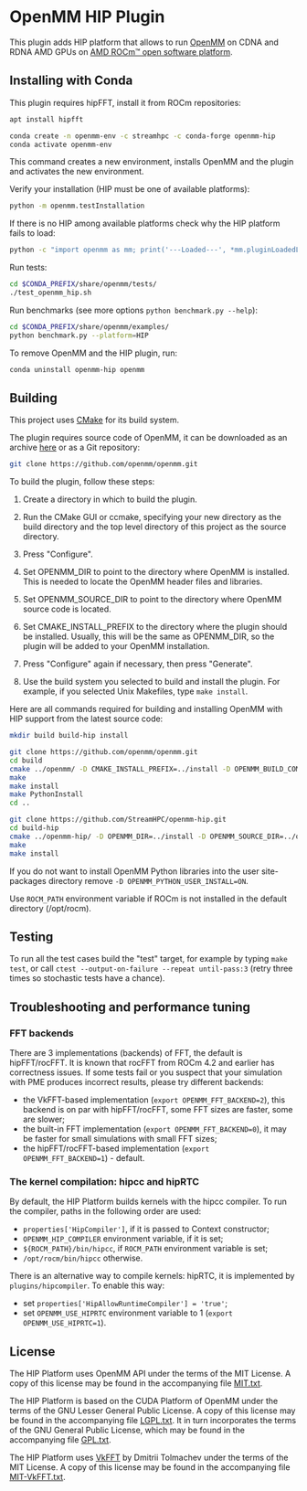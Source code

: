 # OpenMM HIP Plugin

This plugin adds HIP platform that allows to run [OpenMM](https://openmm.org) on CDNA and RDNA
AMD GPUs on [AMD ROCm™ open software platform](https://rocmdocs.amd.com).

## Installing with Conda

This plugin requires hipFFT, install it from ROCm repositories:

```sh
apt install hipfft
```

```sh
conda create -n openmm-env -c streamhpc -c conda-forge openmm-hip
conda activate openmm-env
```

This command creates a new environment, installs OpenMM and the plugin and activates the new
environment.

Verify your installation (HIP must be one of available platforms):

```sh
python -m openmm.testInstallation
```

If there is no HIP among available platforms check why the HIP platform fails to load:

```sh
python -c "import openmm as mm; print('---Loaded---', *mm.pluginLoadedLibNames, '---Failed---', *mm.Platform.getPluginLoadFailures(), sep='\n')"
```

Run tests:

```sh
cd $CONDA_PREFIX/share/openmm/tests/
./test_openmm_hip.sh
```

Run benchmarks (see more options `python benchmark.py --help`):

```sh
cd $CONDA_PREFIX/share/openmm/examples/
python benchmark.py --platform=HIP
```

To remove OpenMM and the HIP plugin, run:

```sh
conda uninstall openmm-hip openmm
```

## Building

This project uses [CMake](http://www.cmake.org) for its build system.

The plugin requires source code of OpenMM, it can be downloaded as an archive
[here](https://github.com/openmm/openmm/releases) or as a Git repository:

```sh
git clone https://github.com/openmm/openmm.git
```

To build the plugin, follow these steps:

1. Create a directory in which to build the plugin.

2. Run the CMake GUI or ccmake, specifying your new directory as the build directory and the top
level directory of this project as the source directory.

3. Press "Configure".

4. Set OPENMM_DIR to point to the directory where OpenMM is installed.  This is needed to locate
the OpenMM header files and libraries.

5. Set OPENMM_SOURCE_DIR to point to the directory where OpenMM source code is located.

6. Set CMAKE_INSTALL_PREFIX to the directory where the plugin should be installed.  Usually,
this will be the same as OPENMM_DIR, so the plugin will be added to your OpenMM installation.

7. Press "Configure" again if necessary, then press "Generate".

8. Use the build system you selected to build and install the plugin.  For example, if you
selected Unix Makefiles, type `make install`.

Here are all commands required for building and installing OpenMM with HIP support from the latest
source code:

```sh
mkdir build build-hip install

git clone https://github.com/openmm/openmm.git
cd build
cmake ../openmm/ -D CMAKE_INSTALL_PREFIX=../install -D OPENMM_BUILD_COMMON=ON -D OPENMM_PYTHON_USER_INSTALL=ON
make
make install
make PythonInstall
cd ..

git clone https://github.com/StreamHPC/openmm-hip.git
cd build-hip
cmake ../openmm-hip/ -D OPENMM_DIR=../install -D OPENMM_SOURCE_DIR=../openmm -D CMAKE_INSTALL_PREFIX=../install
make
make install
```

If you do not want to install OpenMM Python libraries into the user site-packages directory
remove `-D OPENMM_PYTHON_USER_INSTALL=ON`.

Use `ROCM_PATH` environment variable if ROCm is not installed in the default directory (/opt/rocm).

## Testing

To run all the test cases build the "test" target, for example by typing `make test`, or call
`ctest --output-on-failure --repeat until-pass:3` (retry three times so stochastic tests have
a chance).

## Troubleshooting and performance tuning

### FFT backends

There are 3 implementations (backends) of FFT, the default is hipFFT/rocFFT.  It is known that
rocFFT from ROCm 4.2 and earlier has correctness issues.  If some tests fail or you suspect that
your simulation with PME produces incorrect results, please try different backends:

* the VkFFT-based implementation (`export OPENMM_FFT_BACKEND=2`), this backend is on par with
  hipFFT/rocFFT, some FFT sizes are faster, some are slower;
* the built-in FFT implementation (`export OPENMM_FFT_BACKEND=0`), it may be faster for small
  simulations with small FFT sizes;
* the hipFFT/rocFFT-based implementation (`export OPENMM_FFT_BACKEND=1`) - default.

### The kernel compilation: hipcc and hipRTC

By default, the HIP Platform builds kernels with the hipcc compiler. To run the compiler, paths
in the following order are used:

* `properties['HipCompiler']`, if it is passed to Context constructor;
* `OPENMM_HIP_COMPILER` environment variable, if it is set;
* `${ROCM_PATH}/bin/hipcc`, if `ROCM_PATH` environment variable is set;
* `/opt/rocm/bin/hipcc` otherwise.

There is an alternative way to compile kernels: hipRTC, it is implemented by
`plugins/hipcompiler`.  To enable this way:

* set `properties['HipAllowRuntimeCompiler'] = 'true'`;
* set `OPENMM_USE_HIPRTC` environment variable to 1 (`export OPENMM_USE_HIPRTC=1`).

## License

The HIP Platform uses OpenMM API under the terms of the MIT License.  A copy of this license may
be found in the accompanying file [MIT.txt](licenses/MIT.txt).

The HIP Platform is based on the CUDA Platform of OpenMM under the terms of the GNU Lesser General
Public License.  A copy of this license may be found in the accompanying file
[LGPL.txt](licenses/LGPL.txt).  It in turn incorporates the terms of the GNU General Public
License, which may be found in the accompanying file [GPL.txt](licenses/GPL.txt).

The HIP Platform uses [VkFFT](https://github.com/DTolm/VkFFT) by Dmitrii Tolmachev under the terms
of the MIT License.  A copy of this license may be found in the accompanying file
[MIT-VkFFT.txt](licenses/MIT-VkFFT.txt).
